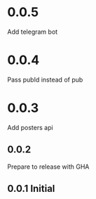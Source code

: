 # 0.0.5

Add telegram bot

# 0.0.4

Pass pubId instead of pub

# 0.0.3

Add posters api

## 0.0.2

Prepare to release with GHA

## 0.0.1 Initial

